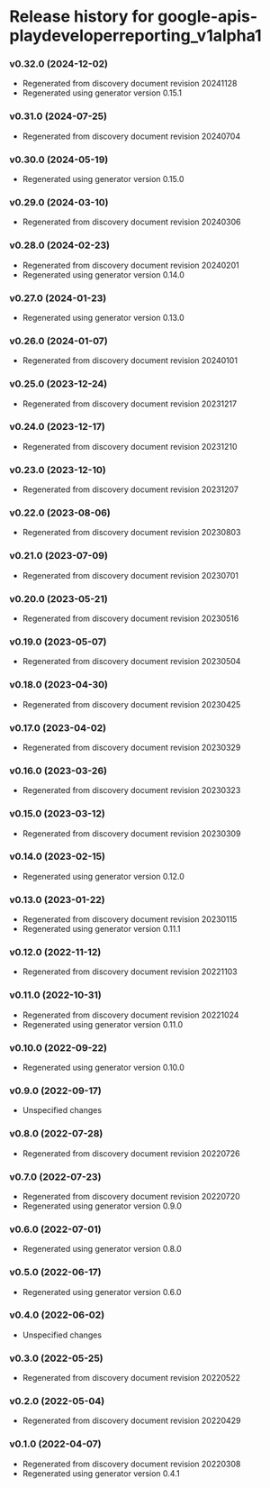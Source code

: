 # Release history for google-apis-playdeveloperreporting_v1alpha1

### v0.32.0 (2024-12-02)

* Regenerated from discovery document revision 20241128
* Regenerated using generator version 0.15.1

### v0.31.0 (2024-07-25)

* Regenerated from discovery document revision 20240704

### v0.30.0 (2024-05-19)

* Regenerated using generator version 0.15.0

### v0.29.0 (2024-03-10)

* Regenerated from discovery document revision 20240306

### v0.28.0 (2024-02-23)

* Regenerated from discovery document revision 20240201
* Regenerated using generator version 0.14.0

### v0.27.0 (2024-01-23)

* Regenerated using generator version 0.13.0

### v0.26.0 (2024-01-07)

* Regenerated from discovery document revision 20240101

### v0.25.0 (2023-12-24)

* Regenerated from discovery document revision 20231217

### v0.24.0 (2023-12-17)

* Regenerated from discovery document revision 20231210

### v0.23.0 (2023-12-10)

* Regenerated from discovery document revision 20231207

### v0.22.0 (2023-08-06)

* Regenerated from discovery document revision 20230803

### v0.21.0 (2023-07-09)

* Regenerated from discovery document revision 20230701

### v0.20.0 (2023-05-21)

* Regenerated from discovery document revision 20230516

### v0.19.0 (2023-05-07)

* Regenerated from discovery document revision 20230504

### v0.18.0 (2023-04-30)

* Regenerated from discovery document revision 20230425

### v0.17.0 (2023-04-02)

* Regenerated from discovery document revision 20230329

### v0.16.0 (2023-03-26)

* Regenerated from discovery document revision 20230323

### v0.15.0 (2023-03-12)

* Regenerated from discovery document revision 20230309

### v0.14.0 (2023-02-15)

* Regenerated using generator version 0.12.0

### v0.13.0 (2023-01-22)

* Regenerated from discovery document revision 20230115
* Regenerated using generator version 0.11.1

### v0.12.0 (2022-11-12)

* Regenerated from discovery document revision 20221103

### v0.11.0 (2022-10-31)

* Regenerated from discovery document revision 20221024
* Regenerated using generator version 0.11.0

### v0.10.0 (2022-09-22)

* Regenerated using generator version 0.10.0

### v0.9.0 (2022-09-17)

* Unspecified changes

### v0.8.0 (2022-07-28)

* Regenerated from discovery document revision 20220726

### v0.7.0 (2022-07-23)

* Regenerated from discovery document revision 20220720
* Regenerated using generator version 0.9.0

### v0.6.0 (2022-07-01)

* Regenerated using generator version 0.8.0

### v0.5.0 (2022-06-17)

* Regenerated using generator version 0.6.0

### v0.4.0 (2022-06-02)

* Unspecified changes

### v0.3.0 (2022-05-25)

* Regenerated from discovery document revision 20220522

### v0.2.0 (2022-05-04)

* Regenerated from discovery document revision 20220429

### v0.1.0 (2022-04-07)

* Regenerated from discovery document revision 20220308
* Regenerated using generator version 0.4.1

